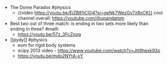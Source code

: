 - The Dome Paradox #physics
	- {{video https://youtu.be/EjZB81jCGj4?si=gpNk7WezGv7z8sCK}}
	   cool channel overall: https://youtube.com/@upandatom
- Best two out of three match: is ending in two sets more likely than ending in three? #math
	- https://youtu.be/57z_3FcZnog
- [[pydy]] #physics
	- eom for rigid body systems
	- scipy 2013 video - https://www.youtube.com/watch?v=Jtt9hexk93o
	- https://youtu.be/mdo2NYtA-xY